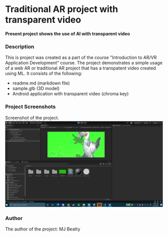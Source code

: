 # Traditional AR project with transparent video


**Present project shows the use of AI with transparent video**


### **Description**
This is project was created as a part of the course "Introduction to AR/VR Application Development" course. The project demonstrates a simple usage of a web AR or traditional AR project that has a transpatent video created using ML. It consists of the following:
- readme.md (markdown file)
- sample.glb (3D model)
- Android application with transparent video (chroma key) 


### **Project Screenshots**
Screenshot of the project.
![Project Picture](Pic_1_Akbar_HW7.JPG)

### **Author**
The author of the project: MJ Beatty